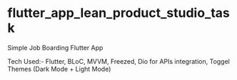# flutter_app_lean_product_studio_task

Simple Job Boarding Flutter App

Tech Used:- 
Flutter,
BLoC,
MVVM,
Freezed,
Dio for APIs integration,
Toggel Themes (Dark Mode + Light Mode)
